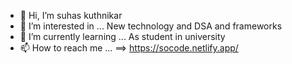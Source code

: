 - 👋 Hi, I’m suhas kuthnikar
- 👀 I’m interested in ... New technology and DSA and frameworks
- 🌱 I’m currently learning ... As student in university
- 📫 How to reach me ... ==> https://socode.netlify.app/

<!---
suhasofficial/suhasofficial is a ✨ special ✨ repository because its `README.md` (this file) appears on your GitHub profile.
You can click the Preview link to take a look at your changes.
--->
